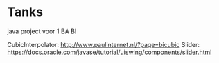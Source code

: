 # Tanks
java project voor 1 BA BI

CubicInterpolator: http://www.paulinternet.nl/?page=bicubic
Slider: https://docs.oracle.com/javase/tutorial/uiswing/components/slider.html
